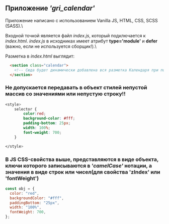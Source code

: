 ## Приложение _'gri_calendar'_

Приложение написано с использованием Vanilla JS, HTML, СSS, SCSS (SASS).\

Входной точкой является файл _index.js_, который подключается к _index.html_. _index.js_ в исходниках имеет атрибут **type='module'** и **defer** (важно, если не используется сборщик!).\

Разметка в _index.html_ выглядит:

```html
  <section class="calendar">
    <!-- Сюда будет динамически добавлена вся разметка Календаря при помощи скриптов -->
  </section>
```

### Не допускается передавать в объект стилей непустой массив со значениями или непустую строку!!

```css
<style>
    selector {
        color:red;
        background-color: #fff;
        padding-bottom: 25px;
        width: 100%;
        font-weight: 700;
    }

</style>
```

### В JS СSS-свойства выше, представляются в виде объекта, ключи которого записываются в _'camelCase'_ нотации, а значения в виде строк или чисел(для свойства 'zIndex' или 'fontWeight')

```javascript
const obj = {
  color: "red",
  backgroundColor: "#fff",
  paddingBottom: "25px",
  width: "100%",
  fontWeight: 700,
};
```
